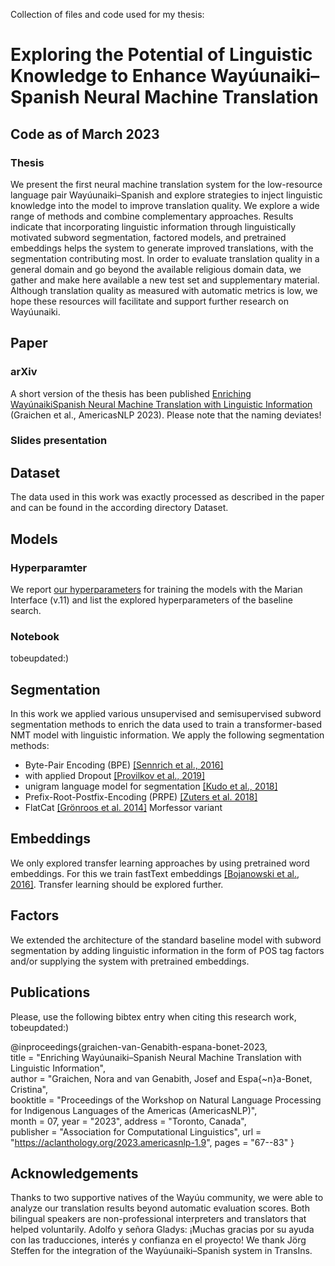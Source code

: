Collection of files and code used for my thesis: 

# Exploring the Potential of Linguistic Knowledge to Enhance Wayúunaiki–Spanish Neural Machine Translation

## Code as of March 2023

### Thesis

We present the first neural machine translation system for the low-resource language pair Wayúunaiki–Spanish and explore strategies to inject linguistic knowledge into the model to improve translation quality. We explore a wide range of methods and combine complementary approaches. Results indicate that incorporating linguistic information through linguistically motivated subword segmentation, factored models, and pretrained embeddings helps the system to generate improved translations, with the segmentation contributing most. In order to evaluate translation quality in a general domain and go beyond the available religious domain data, we gather and make here available a new test set and supplementary material. Although translation quality as measured with automatic metrics is low, we hope these resources will facilitate and support further research on Wayúunaiki.


## Paper

### arXiv
A short version of the thesis has been published [Enriching WayúnaikiSpanish Neural Machine Translation with Linguistic Information](https://aclanthology.org/2023.americasnlp-1.9) (Graichen et al., AmericasNLP 2023). Please note that the naming deviates!


### Slides presentation

## Dataset
The data used in this work was exactly processed as described in the paper and can be found in the according directory Dataset.


## Models

### Hyperparamter

We report [our hyperparameters](https://docs.google.com/spreadsheets/d/1A6sTnDGqX4cKL07LO5XxKhAsR7Iq7wk7wLSmZtTUB1Y/edit?usp=sharing) for training the models with the Marian Interface (v.11) and list the explored hyperparameters of the baseline search.

### Notebook
tobeupdated:)

## Segmentation

In this work we applied various unsupervised and semisupervised subword segmentation methods to enrich the data used to train a transformer-based
NMT model with linguistic information. We apply the following segmentation methods:
- Byte-Pair Encoding (BPE) [[Sennrich et al., 2016]](https://doi.org/10.18653/v1/P16-1162)
- with applied Dropout [[Provilkov et al., 2019]](https://doi.org/10.18653/v1/2020.acl-main.170)
- unigram language model for segmentation [[Kudo et al., 2018]](https://doi.org/10.18653/v1/P18-1007)
- Prefix-Root-Postfix-Encoding (PRPE) [[Zuters et al. 2018]](https://doi.org/10.1007/978-3-319-97571-9_23)
- FlatCat [[Grönroos et al. 2014]](https://aclanthology.org/C14-1111) Morfessor variant

## Embeddings
We only explored transfer learning approaches by using pretrained word embeddings.  For this we train fastText embeddings [[Bojanowski et al., 2016]](https://doi.org/10.1162/tacl_a_00051). Transfer learning should be explored further.

## Factors
We extended the architecture of the standard baseline model with subword segmentation by adding linguistic information in the form of POS tag factors and/or supplying the system with pretrained embeddings.


## Publications

Please, use the following bibtex entry when citing this research work, tobeupdated:)

@inproceedings{graichen-van-Genabith-espana-bonet-2023,<br>
    title = "Enriching Wayúunaiki–Spanish Neural Machine Translation with Linguistic Information",<br>
    author = "Graichen, Nora and van Genabith, Josef and Espa{\~n}a-Bonet, Cristina",<br>
    booktitle = "Proceedings of the Workshop on Natural Language Processing for Indigenous Languages of the Americas (AmericasNLP)",<br>
    month = 07,
    year = "2023",
    address = "Toronto, Canada",<br>
    publisher = "Association for Computational Linguistics",
    url = "https://aclanthology.org/2023.americasnlp-1.9",
    pages = "67--83"
}


## Acknowledgements
Thanks to two supportive natives of the Wayúu community, we were able to analyze our translation results beyond automatic evaluation scores. Both bilingual speakers are non-professional interpreters and translators that helped voluntarily. Adolfo y señora Gladys: ¡Muchas gracias por su ayuda con las traducciones, interés y confianza en el proyecto!
We thank Jörg Steffen for the integration of the Wayúunaiki–Spanish system in TransIns.

